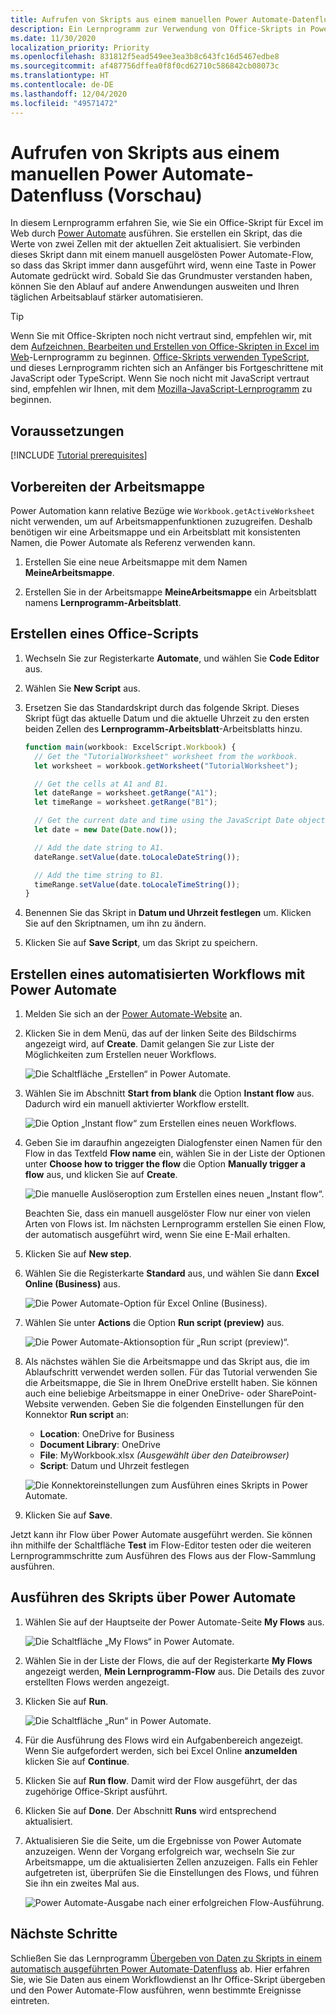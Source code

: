 ```yaml
---
title: Aufrufen von Skripts aus einem manuellen Power Automate-Datenfluss
description: Ein Lernprogramm zur Verwendung von Office-Skripts in Power Automate durch einen manuellen Auslöser.
ms.date: 11/30/2020
localization_priority: Priority
ms.openlocfilehash: 831812f5ead549ee3ea3b8c643fc16d5467edbe8
ms.sourcegitcommit: af487756dffea0f8f0cd62710c586842cb08073c
ms.translationtype: HT
ms.contentlocale: de-DE
ms.lasthandoff: 12/04/2020
ms.locfileid: "49571472"
---
```

# <a name="call-scripts-from-a-manual-power-automate-flow-preview"></a>Aufrufen von Skripts aus einem manuellen Power Automate-Datenfluss (Vorschau)

In diesem Lernprogramm erfahren Sie, wie Sie ein Office-Skript für Excel im Web durch [Power Automate](https://flow.microsoft.com) ausführen. Sie erstellen ein Skript, das die Werte von zwei Zellen mit der aktuellen Zeit aktualisiert. Sie verbinden dieses Skript dann mit einem manuell ausgelösten Power Automate-Flow, so dass das Skript immer dann ausgeführt wird, wenn eine Taste in Power Automate gedrückt wird. Sobald Sie das Grundmuster verstanden haben, können Sie den Ablauf auf andere Anwendungen ausweiten und Ihren täglichen Arbeitsablauf stärker automatisieren.

> [!TIP]
> Wenn Sie mit Office-Skripten noch nicht vertraut sind, empfehlen wir, mit dem [Aufzeichnen, Bearbeiten und Erstellen von Office-Skripten in Excel im Web](excel-tutorial.md)-Lernprogramm zu beginnen. [Office-Skripts verwenden TypeScript](../overview/code-editor-environment.md), und dieses Lernprogramm richten sich an Anfänger bis Fortgeschrittene mit JavaScript oder TypeScript. Wenn Sie noch nicht mit JavaScript vertraut sind, empfehlen wir Ihnen, mit dem [Mozilla-JavaScript-Lernprogramm](https://developer.mozilla.org/docs/Web/JavaScript/Guide/Introduction) zu beginnen.

## <a name="prerequisites"></a>Voraussetzungen

[!INCLUDE [Tutorial prerequisites](../includes/power-automate-tutorial-prerequisites.md)]

## <a name="prepare-the-workbook"></a>Vorbereiten der Arbeitsmappe

Power Automation kann relative Bezüge wie `Workbook.getActiveWorksheet` nicht verwenden, um auf Arbeitsmappenfunktionen zuzugreifen. Deshalb benötigen wir eine Arbeitsmappe und ein Arbeitsblatt mit konsistenten Namen, die Power Automate als Referenz verwenden kann.

1. Erstellen Sie eine neue Arbeitsmappe mit dem Namen **MeineArbeitsmappe**.

2. Erstellen Sie in der Arbeitsmappe **MeineArbeitsmappe** ein Arbeitsblatt namens **Lernprogramm-Arbeitsblatt**.

## <a name="create-an-office-script"></a>Erstellen eines Office-Scripts

1. Wechseln Sie zur Registerkarte **Automate**, und wählen Sie **Code Editor** aus.

2. Wählen Sie **New Script** aus.

3. Ersetzen Sie das Standardskript durch das folgende Skript. Dieses Skript fügt das aktuelle Datum und die aktuelle Uhrzeit zu den ersten beiden Zellen des **Lernprogramm-Arbeitsblatt**-Arbeitsblatts hinzu.

    ```TypeScript
    function main(workbook: ExcelScript.Workbook) {
      // Get the "TutorialWorksheet" worksheet from the workbook.
      let worksheet = workbook.getWorksheet("TutorialWorksheet");

      // Get the cells at A1 and B1.
      let dateRange = worksheet.getRange("A1");
      let timeRange = worksheet.getRange("B1");

      // Get the current date and time using the JavaScript Date object.
      let date = new Date(Date.now());

      // Add the date string to A1.
      dateRange.setValue(date.toLocaleDateString());

      // Add the time string to B1.
      timeRange.setValue(date.toLocaleTimeString());
    }
    ```

4. Benennen Sie das Skript in **Datum und Uhrzeit festlegen** um. Klicken Sie auf den Skriptnamen, um ihn zu ändern.

5. Klicken Sie auf **Save Script**, um das Skript zu speichern.

## <a name="create-an-automated-workflow-with-power-automate"></a>Erstellen eines automatisierten Workflows mit Power Automate

1. Melden Sie sich an der [Power Automate-Website](https://flow.microsoft.com) an.

2. Klicken Sie in dem Menü, das auf der linken Seite des Bildschirms angezeigt wird, auf **Create**. Damit gelangen Sie zur Liste der Möglichkeiten zum Erstellen neuer Workflows.

    ![Die Schaltfläche „Erstellen“ in Power Automate.](../images/power-automate-tutorial-1.png)

3. Wählen Sie im Abschnitt **Start from blank** die Option **Instant flow** aus. Dadurch wird ein manuell aktivierter Workflow erstellt.

    ![Die Option „Instant flow“ zum Erstellen eines neuen Workflows.](../images/power-automate-tutorial-2.png)

4. Geben Sie im daraufhin angezeigten Dialogfenster einen Namen für den Flow in das Textfeld **Flow name** ein, wählen Sie in der Liste der Optionen unter **Choose how to trigger the flow** die Option **Manually trigger a flow** aus, und klicken Sie auf **Create**.

    ![Die manuelle Auslöseroption zum Erstellen eines neuen „Instant flow“.](../images/power-automate-tutorial-3.png)

    Beachten Sie, dass ein manuell ausgelöster Flow nur einer von vielen Arten von Flows ist. Im nächsten Lernprogramm erstellen Sie einen Flow, der automatisch ausgeführt wird, wenn Sie eine E-Mail erhalten.

5. Klicken Sie auf **New step**.

6. Wählen Sie die Registerkarte **Standard** aus, und wählen Sie dann **Excel Online (Business)** aus.

    ![Die Power Automate-Option für Excel Online (Business).](../images/power-automate-tutorial-4.png)

7. Wählen Sie unter **Actions** die Option **Run script (preview)** aus.

    ![Die Power Automate-Aktionsoption für „Run script (preview)“.](../images/power-automate-tutorial-5.png)

8. Als nächstes wählen Sie die Arbeitsmappe und das Skript aus, die im Ablaufschritt verwendet werden sollen. Für das Tutorial verwenden Sie die Arbeitsmappe, die Sie in Ihrem OneDrive erstellt haben. Sie können auch eine beliebige Arbeitsmappe in einer OneDrive- oder SharePoint-Website verwenden. Geben Sie die folgenden Einstellungen für den Konnektor **Run script** an:

    - **Location**: OneDrive for Business
    - **Document Library**: OneDrive
    - **File**: MyWorkbook.xlsx *(Ausgewählt über den Dateibrowser)*
    - **Script**: Datum und Uhrzeit festlegen

    ![Die Konnektoreinstellungen zum Ausführen eines Skripts in Power Automate.](../images/power-automate-tutorial-6.png)

9. Klicken Sie auf **Save**.

Jetzt kann ihr Flow über Power Automate ausgeführt werden. Sie können ihn mithilfe der Schaltfläche **Test** im Flow-Editor testen oder die weiteren Lernprogrammschritte zum Ausführen des Flows aus der Flow-Sammlung ausführen.

## <a name="run-the-script-through-power-automate"></a>Ausführen des Skripts über Power Automate

1. Wählen Sie auf der Hauptseite der Power Automate-Seite **My Flows** aus.

    ![Die Schaltfläche „My Flows“ in Power Automate.](../images/power-automate-tutorial-7.png)

2. Wählen Sie in der Liste der Flows, die auf der Registerkarte **My Flows** angezeigt werden, **Mein Lernprogramm-Flow** aus. Die Details des zuvor erstellten Flows werden angezeigt.

3. Klicken Sie auf **Run**.

    ![Die Schaltfläche „Run“ in Power Automate.](../images/power-automate-tutorial-8.png)

4. Für die Ausführung des Flows wird ein Aufgabenbereich angezeigt. Wenn Sie aufgefordert werden, sich bei Excel Online **anzumelden** klicken Sie auf **Continue**.

5. Klicken Sie auf **Run flow**. Damit wird der Flow ausgeführt, der das zugehörige Office-Skript ausführt.

6. Klicken Sie auf **Done**. Der Abschnitt **Runs** wird entsprechend aktualisiert.

7. Aktualisieren Sie die Seite, um die Ergebnisse von Power Automate anzuzeigen. Wenn der Vorgang erfolgreich war, wechseln Sie zur Arbeitsmappe, um die aktualisierten Zellen anzuzeigen. Falls ein Fehler aufgetreten ist, überprüfen Sie die Einstellungen des Flows, und führen Sie ihn ein zweites Mal aus.

    ![Power Automate-Ausgabe nach einer erfolgreichen Flow-Ausführung.](../images/power-automate-tutorial-9.png)

## <a name="next-steps"></a>Nächste Schritte

Schließen Sie das Lernprogramm [Übergeben von Daten zu Skripts in einem automatisch ausgeführten Power Automate-Datenfluss](excel-power-automate-trigger.md) ab. Hier erfahren Sie, wie Sie Daten aus einem Workflowdienst an Ihr Office-Skript übergeben und den Power Automate-Flow ausführen, wenn bestimmte Ereignisse eintreten.
